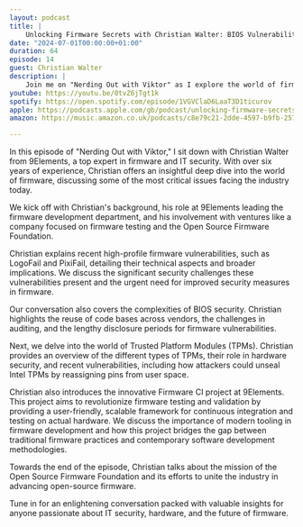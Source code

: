 ```yaml
---
layout: podcast
title: |
    Unlocking Firmware Secrets with Christian Walter: BIOS Vulnerabilities & Security Insights
date: "2024-07-01T00:00:00+01:00"
duration: 64
episode: 14
guest: Christian Walter
description: |
    Join me on "Nerding Out with Viktor" as I explore the world of firmware and hardware security with Christian Walter from 9Elements. With over six years of experience in IT security and firmware development, Christian discusses recent vulnerabilities like LogoFail and PixiFail, the complexities of BIOS security, and the importance of Trusted Platform Modules (TPMs). We also delve into 9Elements' Firmware CI project and the efforts of the Open Source Firmware Foundation to advance open-source firmware. This episode is a must-listen for anyone interested in the future of IT security and hardware.
youtube: https://youtu.be/0tvZ6jTgt1k
spotify: https://open.spotify.com/episode/1VGVClaD6LaaT3D1ticurov
apple: https://podcasts.apple.com/gb/podcast/unlocking-firmware-secrets-with-christian-walter-bios/id1722663295?i=1000660736972
amazon: https://music.amazon.co.uk/podcasts/c8e79c21-2dde-4597-b9fb-257ecbc2bf29/episodes/698bf74f-b1a6-4af6-8927-2fc399410dee/nerding-out-with-viktor-unlocking-firmware-secrets-with-christian-walter-bios-vulnerabilities-security-insights

---
```


In this episode of "Nerding Out with Viktor," I sit down with Christian Walter from 9Elements, a top expert in firmware and IT security. With over six years of experience, Christian offers an insightful deep dive into the world of firmware, discussing some of the most critical issues facing the industry today.

We kick off with Christian's background, his role at 9Elements leading the firmware development department, and his involvement with ventures like a company focused on firmware testing and the Open Source Firmware Foundation.

Christian explains recent high-profile firmware vulnerabilities, such as LogoFail and PixiFail, detailing their technical aspects and broader implications. We discuss the significant security challenges these vulnerabilities present and the urgent need for improved security measures in firmware.

Our conversation also covers the complexities of BIOS security. Christian highlights the reuse of code bases across vendors, the challenges in auditing, and the lengthy disclosure periods for firmware vulnerabilities.

Next, we delve into the world of Trusted Platform Modules (TPMs). Christian provides an overview of the different types of TPMs, their role in hardware security, and recent vulnerabilities, including how attackers could unseal Intel TPMs by reassigning pins from user space.

Christian also introduces the innovative Firmware CI project at 9Elements. This project aims to revolutionize firmware testing and validation by providing a user-friendly, scalable framework for continuous integration and testing on actual hardware. We discuss the importance of modern tooling in firmware development and how this project bridges the gap between traditional firmware practices and contemporary software development methodologies.

Towards the end of the episode, Christian talks about the mission of the Open Source Firmware Foundation and its efforts to unite the industry in advancing open-source firmware.

Tune in for an enlightening conversation packed with valuable insights for anyone passionate about IT security, hardware, and the future of firmware.
